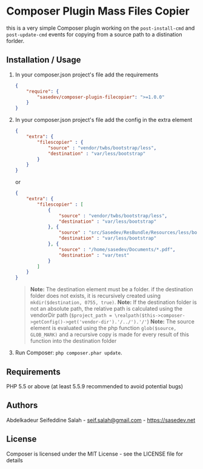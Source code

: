 Composer Plugin Mass Files Copier
========================================

this is a very simple Composer plugin working on the `post-install-cmd` and `post-update-cmd` events for copying from a source path to a distination forlder.


Installation / Usage
--------------------

1. In your composer.json project's file add the requirements

    ``` json
    {
        "require": {
            "sasedev/composer-plugin-filecopier": ">=1.0.0"
        }
    }
    ```

2. In your composer.json project's file add the config in the extra element

    ``` json
    {
        "extra": {
            "filescopier" : {
                "source" : "vendor/twbs/bootstrap/less",
                "destination" : "var/less/bootstrap"
            }
        }
    }
    ```

    or

    ``` json
    {
        "extra": {
            "filescopier" : [
                {
                    "source" : "vendor/twbs/bootstrap/less",
                    "destination" : "var/less/bootstrap"
                }, {
                    "source" : "src/Sasedev/ResBundle/Resources/less/bootstrap/*.less",
                    "destination" : "var/less/bootstrap"
                }, {
                    "source" : "/home/sasedev/Documents/*.pdf",
                    "destination" : "var/test"
                }
            ]
        }
    }
    ```


    > **Note:** The destination element must be a folder. if the destination folder does not exists, it is recursively created using `mkdir($destination, 0755, true)`.
    > **Note:** If the destination folder is not an absolute path, the relative path is calculated using the vendorDir path (`$project_path = \realpath($this->composer->getConfig()->get('vendor-dir').'/../').'/'`)
    > **Note:** The source element is evaluated using the php function `glob($source, GLOB_MARK)` and a recursive copy is made for every result of this function into the destination folder

3. Run Composer: `php composer.phar update`.


Requirements
------------

PHP 5.5 or above (at least 5.5.9 recommended to avoid potential bugs)


Authors
-------

Abdelkadeur Seifeddine Salah - <seif.salah@gmail.com> - <https://sasedev.net><br />


License
-------

Composer is licensed under the MIT License - see the LICENSE file for details
